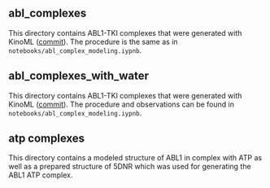 ## abl_complexes

This directory contains ABL1-TKI complexes that were generated with KinoML ([commit](https://github.com/openkinome/kinoml/commit/f0b3b36d49a6dba6a2544bf42ba40590b49837f4)). The procedure is the same as in `notebooks/abl_complex_modeling.iypnb`.

## abl_complexes_with_water

This directory contains ABL1-TKI complexes that were generated with KinoML ([commit](https://github.com/openkinome/kinoml/commit/730889649d3e5780d3e4a2eaa616fe8fd850cdd8)). The procedure and observations can be found in `notebooks/abl_complex_modeling.iypnb`.

## atp complexes
This directory contains a modeled structure of ABL1 in complex with ATP as well as a prepared structure of 5DNR which was used for generating the ABL1 ATP complex.

